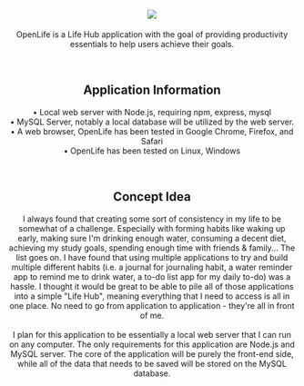 <h1 align="center"><img src="https://i.imgur.com/qBUFRLO.png"></h1>
<p align="center">OpenLife is a Life Hub application with the goal of providing productivity essentials to help users achieve their goals.</p>

<br>

<h2 align="center">Application Information</h2>
<p align="center">
  • Local web server with Node.js, requiring npm, express, mysql <br>
  • MySQL Server, notably a local database will be utilized by the web server. <br>
  • A web browser, OpenLife has been tested in Google Chrome, Firefox, and Safari <br>
  • OpenLife has been tested on Linux, Windows <br>
</p>

<br>

<h2 align="center">Concept Idea</h2>
<p align="center">
  I always found that creating some sort of consistency in my life to be somewhat of a challenge. Especially with forming habits like waking up early, making sure I'm drinking enough water, consuming a decent diet, achieving my study goals, spending enough time with friends & family... The list goes on. I have found that using multiple applications to try and build multiple different habits (i.e. a journal for journaling habit, a water reminder app to remind me to drink water, a to-do list app for my daily to-do) was a hassle. I thought it would be great to be able to pile all of those applications into a simple "Life Hub", meaning everything that I need to access is all in one place. No need to go from application to application - they're all in front of me.
 <br><br>
  I plan for this application to be essentially a local web server that I can run on any computer. The only requirements for this application are Node.js and MySQL server. The core of the application will be purely the front-end side, while all of the data that needs to be saved will be stored on the MySQL database.
</p>

